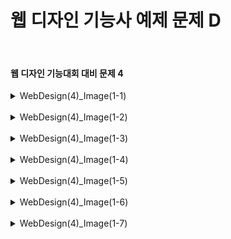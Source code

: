 <h1>웹 디자인 기능사 예제 문제 D</h1><br>
<h4>웹 디자인 기능대회 대비 문제 4</h4>
<details>
  <summary>WebDesign(4)_Image(1-1)</summary>
  문제 4-1 (서울구석구석 Image 4-1)
  
  ![image](https://github.com/user-attachments/assets/5633828d-981e-4d48-b4c5-ed1441ffb03b)
</details>
<br>
<details>
  <summary>WebDesign(4)_Image(1-2)</summary>
  문제 4-2 (서울구석구석 Image 4-2)
  
  ![image](https://github.com/user-attachments/assets/c7946543-b417-4ec3-b360-2bfa7c03cba7)
</details>
<br>
<details>
  <summary>WebDesign(4)_Image(1-3)</summary>
  문제 4-3 (서울구석구석 Image 4-3)
  
  ![image](https://github.com/user-attachments/assets/4c77d423-08e2-4c99-ae11-8bea5be20ea0)
</details>
<br>
<details>
  <summary>WebDesign(4)_Image(1-4)</summary>
  문제 4-4 (서울구석구석 Image 4-4)
  
  ![image](https://github.com/user-attachments/assets/9ab74f77-0416-47bf-9f20-9ba73457dcc4)
</details>
<br>
<details>
  <summary>WebDesign(4)_Image(1-5)</summary>
  문제 4-5 (서울구석구석 Image 4-5)
  
  ![image](https://github.com/user-attachments/assets/8343808a-36fe-40ec-9e5b-12af3206b2f7)
</details>
<br>
<details>
  <summary>WebDesign(4)_Image(1-6)</summary>
  문제4-6 (서울구석구석 Image 4-6)
  
  ![image](https://github.com/user-attachments/assets/903aa71c-5cbb-4b27-9782-cd22f1a02a25)
</details>
<br>
<details>
  <summary>WebDesign(4)_Image(1-7)</summary>
  문제4-7 (서울구석구석 Image 4-7)
  
  ![image](https://github.com/user-attachments/assets/e6849018-bde3-4e31-a717-33284829f099)
</details>

